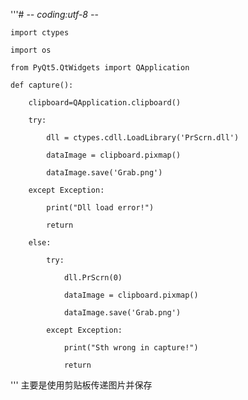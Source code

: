 ﻿'''# -*- coding:utf-8 -*-

    import ctypes

    import os

    from PyQt5.QtWidgets import QApplication

    def capture():

        clipboard=QApplication.clipboard()

        try:

            dll = ctypes.cdll.LoadLibrary('PrScrn.dll')

            dataImage = clipboard.pixmap()

            dataImage.save('Grab.png')

        except Exception:

            print("Dll load error!")

            return

        else:

            try:

                dll.PrScrn(0)

                dataImage = clipboard.pixmap()

                dataImage.save('Grab.png')

            except Exception:

                print("Sth wrong in capture!")

                return
'''
主要是使用剪贴板传递图片并保存


